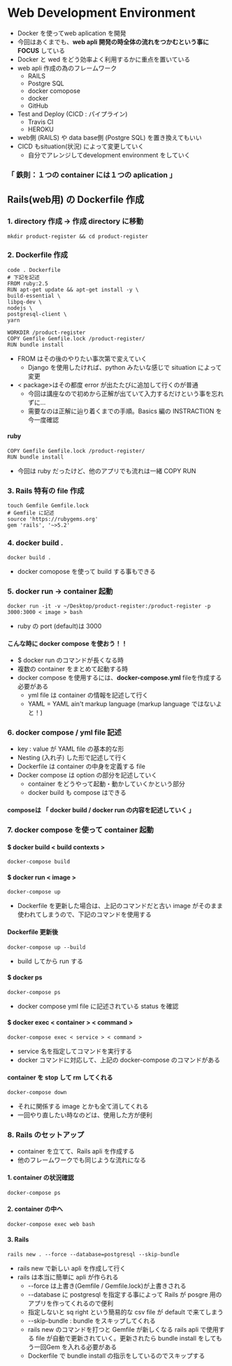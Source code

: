 # Web Development Environment
- Docker を使ってweb aplication を開発
- 今回はあくまでも、**web apli 開発の時全体の流れをつかむという事にFOCUS** している
- Docker と wed をどう効率よく利用するかに重点を置いている
- web apli 作成の為のフレームワーク
  - RAILS
  - Postgre SQL
  - docker comopose
  - docker
  - GitHub
- Test and Deploy (CICD : パイプライン)
  - Travis CI
  - HEROKU
- web側 (RAILS) や data base側 (Postgre SQL) を置き換えてもいい
- CICD もsituation(状況) によって変更していく
  - 自分でアレンジしてdevelopment environment をしていく
### 「 鉄則：１つの container には１つの aplication 」
## Rails(web用) の Dockerfile 作成
### 1. directory 作成 → 作成 directory に移動
    mkdir product-register && cd product-register
### 2. Dockerfile 作成
    code . Dockerfile
    # 下記を記述
    FROM ruby:2.5
    RUN apt-get update && apt-get install -y \
    build-essential \
    libpq-dev \
    nodejs \
    postgresql-client \
    yarn

    WORKDIR /product-register
    COPY Gemfile Gemfile.lock /product-register/
    RUN bundle install
- FROM はその後のやりたい事次第で変えていく
  - Django を使用したければ、python みたいな感じで situation によって変更
- < package>はその都度 error が出たたびに追加して行くのが普通
  - 今回は講座なので初めから正解が出ていて入力するだけという事を忘れずに…
  - 需要なのは正解に辿り着くまでの手順。Basics 編の INSTRACTION を今一度確認
#### ruby
    COPY Gemfile Gemfile.lock /product-register/
    RUN bundle install
- 今回は ruby だったけど、他のアプリでも流れは一緒 COPY RUN
### 3. Rails 特有の file 作成
    touch Gemfile Gemfile.lock
    # Gemfile に記述
    source 'https://rubygems.org'
    gem 'rails', '~>5.2'
### 4. docker build .
    docker build .
- docker comopose を使って build する事もできる
### 5. docker run → container 起動
    docker run -it -v ~/Desktop/product-register:/product-register -p 3000:3000 < image > bash
- ruby の port (default)は 3000
#### こんな時に docker compose を使おう！！
- $ docker run のコマンドが長くなる時
- 複数の container をまとめて起動する時
- docker compose を使用するには、**docker-compose.yml** fileを作成する必要がある
  - yml file は container の情報を記述して行く
  - YAML = YAML ain't markup language (markup language ではないよと！)
### 6. docker compose / yml file 記述
- key : value が YAML file の基本的な形
- Nesting (入れ子) した形で記述して行く
- Dockerfile は container の中身を定義する file
- Docker compose は option の部分を記述していく
  - container をどうやって起動・動かしていくかという部分
  - docker build も compose はできる
#### composeは 「 **docker build / docker run の内容を記述していく** 」
### 7. docker compose を使って container 起動
#### $ docker build < build contexts >
    docker-compose build
#### $ docker run < image >
    docker-compose up
- Dockerfile を更新した場合は、上記のコマンドだと古い image がそのまま使われてしまうので、下記のコマンドを使用する
#### Dockerfile 更新後
    docker-compose up --build
- build してから run する
#### $ docker ps
    docker-compose ps
- docker compose yml file に記述されている status を確認
#### $ docker exec < container > < command >
    docker-compose exec < service > < command >
- service 名を指定してコマンドを実行する
- docker コマンドに対応して、上記の docker-compose のコマンドがある
####  container を stop して rm してくれる
    docker-compose down
- それに関係する image とかも全て消してくれる
- 一回やり直したい時なのどは、使用した方が便利
### 8. Rails のセットアップ
- container を立てて、Rails apli を作成する
- 他のフレームワークでも同じような流れになる
#### 1. container の状況確認
    docker-compose ps
#### 2. container の中へ
    docker-compose exec web bash
#### 3. Rails
    rails new . --force --database=postgresql --skip-bundle
- rails new で新しい apli を作成して行く
- rails は本当に簡単に apli が作られる
  - --force は上書き(Gemfile / Gemfile.lock)が上書きされる
  - --database に postgresql を指定する事によって Rails が posgre 用のアプリを作ってくれるので便利
  - 指定しないと sq right という簡易的な csv file が default で来てしまう
  - --skip-bundle : bundle をスキップしてくれる
  - rails new のコマンドを打つと Gemfile が新しくなる rails apli で使用する file が自動で更新されていく。更新されたら bundle install をしてもう一回Gem を入れる必要がある
  - Dockerfile で bundle install の指示をしているのでスキップする
